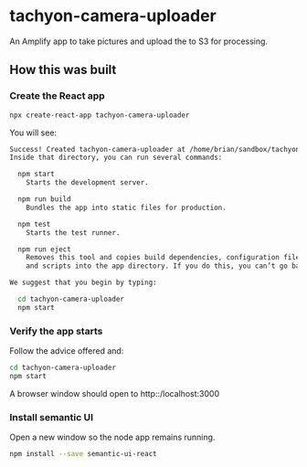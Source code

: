 # tachyon-camera-uploader
An Amplify app to take pictures and upload the to S3 for processing.

## How this was built

### Create the React app

```bash
npx create-react-app tachyon-camera-uploader
```

You will see:

```bash
Success! Created tachyon-camera-uploader at /home/brian/sandbox/tachyon-camera-uploader/tachyon-camera-uploader
Inside that directory, you can run several commands:

  npm start
    Starts the development server.

  npm run build
    Bundles the app into static files for production.

  npm test
    Starts the test runner.

  npm run eject
    Removes this tool and copies build dependencies, configuration files
    and scripts into the app directory. If you do this, you can’t go back!

We suggest that you begin by typing:

  cd tachyon-camera-uploader
  npm start
```

### Verify the app starts

Follow the advice offered and:

```bash
cd tachyon-camera-uploader
npm start
```

A browser window should open to http::/localhost:3000

### Install semantic UI

Open a new window so the node app remains running.

```bash
npm install --save semantic-ui-react
```




